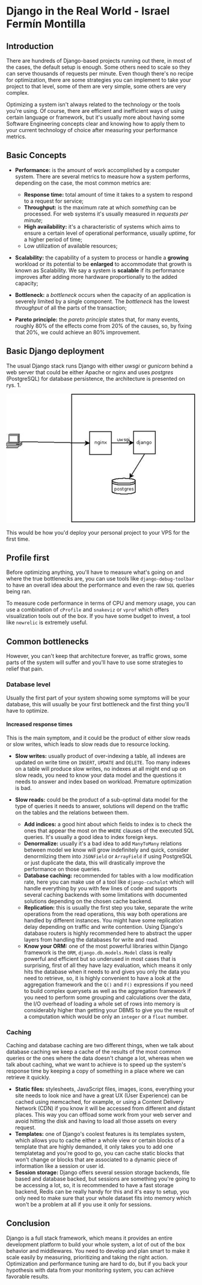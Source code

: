 # Django in the Real World - Israel Fermín Montilla

## Introduction
There are hundreds of Django-based projects running out there,
in most of the cases, the default setup is enough. Some others need to scale
so they can serve thousands of requests per minute. Even though there's
no recipe for optimization, there are some strategies you can implement
to take your project to that level, some of them are very simple, some others
are very complex.

Optimizing a system isn't always related to the technology or the tools
you're using. Of course, there are efficient and inefficient ways of using
certain language or framework, but it's usually more about having some
Software Engineering concepts clear and knowing how to apply them to your
current technology of choice after measuring your performance metrics.

## Basic Concepts
* **Performance:** is the amount of work accomplished by a computer system.
There are several metrics to measure how a system performs, depending on the
case, the most common metrics are:
    * **Response time:** total amount of time it takes to a system to respond
    to a request for service;
    * **Throughput:** is the maximum rate at which *something* can be
    processed. For web systems it's usually measured in *requests per minute*;
    * **High availability:** it's a characteristic of systems which aims to
    ensure a certain level of operational performance, usually *uptime*, for
    a higher period of time;
    * Low utilization of available resources;

* **Scalability:** the capability of a system to process or handle
a **growing** workload or its potential to be **enlarged** to accommodate that
growth is known as Scalability. We say a system is **scalable** if its
performance improves after adding more hardware proportionally to the added
capacity;

* **Bottleneck:** a *bottleneck* occurs when the capacity of an application is
severely limited by a single component. The *bottleneck* has the lowest
*throughput* of all the parts of the transaction;

* **Pareto principle:** the *pareto principle* states that, for many events,
roughly 80% of the effects come from 20% of the causes, so, by fixing that
20%, we could achieve an 80% improvement.

## Basic Django deployment
The usual Django stack runs Django with either *uwsgi* or *gunicorn* behind
a web server that could be either Apache or nginx and uses *postgres*
(PostgreSQL) for
database persistence, the architecture is presented on rys. 1.

![Basic Django site architecture](diagram.png)

This would be how you'd deploy your personal project to your VPS for the first
time.

## Profile first
Before optimizing anything, you'll have to measure what's going on and where
the true bottlenecks are, you can use tools like `django-debug-toolbar` to have
an overall idea about the performance and even the raw `SQL` queries being ran.

To measure code performance in terms of CPU and memory usage, you can use
a combination of `cProfile` and `snakeviz` or `vprof` which offers
visualization tools out of the box. If you have some budget to invest, a tool
like `newrelic` is extremely useful.

## Common bottlenecks
However, you can't keep that architecture forever, as traffic grows, some
parts of the system will suffer and you'll have to use some strategies to
relief that pain.

### Database level
Usually the first part of your system showing some symptoms will be your
database, this will usually be your first bottleneck and the first thing
you'll have to optimize.

#### Increased response times
This is the main symptom, and it could be the product of either slow reads or
slow writes, which leads to slow reads due to resource locking.

- **Slow writes:** usually product of over-indexing a table, all indexes are
updated on write time on `INSERT`, `UPDATE` and `DELETE`. Too many indexes on
a table will produce slow writes, no indexes at all might end up on slow
reads, you need to know your data model and the questions it needs to answer
and index based on workload. Premature optimization is bad.

- **Slow reads:** could be the product of a sub-optimal data model for the
type of queries it needs to answer, solutions will depend on the traffic on
the tables and the relations between them.
    - **Add indices:** a good hint about which fields to index is to check
    the ones that appear the most on the `WHERE` clauses of the executed SQL
    queries. It's usually a good idea to index foreign keys.
    - **Denormalize:** usually it's a bad idea to add `ManyToMany` relations
    between model we know will grow indefinitely and quick, consider
    denormlizing them into `JSONField` or `ArrayField` if using PostgreSQL or
    just duplicate the data, this will drastically improve the performance on
    those queries.
    - **Database caching:** recommended for tables with a low modification
    rate, here you can make use of a tool like `django-cachalot` which will
    handle everything by you with few lines of code and supports several
    caching backends with some limitations with documented solutions depending
    on the chosen cache backend.
    - **Replication:** this is usually the first step you take, separate
    the write operations from the read operations, this way both operations
    are handled by different instances. You might have some replication delay
    depending on traffic and write contention. Using Django's database routers
    is highly recommended here to abstract the upper layers from handling the
    databases for write and read.
    - **Know your ORM:** one of the most powerful libraries within Django
    framework is the `ORM`, `django.db.models.Model` class is really powerful
    and efficient but so underused in most cases that is surprising, first of
    all they have lazy evaluation, which means it only hits the database when
    it needs to and gives you only the data you need to retrieve, so, it is
    highly convenient to have a look at the aggregation framework and the
    `Q()` and `F()` expressions if you need to build complex querysets as well
    as the aggregation framework if you need to perform some grouping and
    calculations over the data, the I/O overhead of loading a whole set of
    rows into memory is considerably higher than getting your DBMS to give you
    the result of a computation which would be only an `integer` or a `float`
    number.

### Caching
Caching and database caching are two different things, when we talk about
database caching we keep a cache of the results of the most common queries or
the ones where the data doesn't change a lot, whereas when we talk about
caching, what we want to achieve is to speed up the system's response time
by keeping a copy of something in a place where we can retrieve it quickly.

- **Static files:** stylesheets, JavaScript files, images, icons, everything
your site needs to look nice and have a great UX (User Experience)
can be cached using
memcached, for example, or using a Content Delivery Network (CDN) if you know
it will be accessed from different and distant places. This way you can
offload some work from your web server and avoid hitting the disk and having
to load all those assets on every request.
- **Templates:** one of Django's coolest features is its templates system,
which allows you to cache either a whole view or certain blocks of a template
that are highly demanded, it only takes you to add one templatetag and you're
good to go, you can cache static blocks that won't change or blocks that are
associated to a dynamic piece of information like a session or user id.
- **Session storage:** Django offers several session storage backends, file
based and database backed, but sessions are something you're going to be
accessing a lot, so, it is recommended to have a fast storage backend, Redis
can be really handy for this and it's easy to setup, you only need to make
sure that your whole dataset fits into memory which won't be a problem at all
if you use it only for sessions.

## Conclusion
Django is a full stack framework, which means it provides an entire
development platform to build your whole system, a lot of out of the box
behavior and middlewares. You need to develop and plan smart to make it scale
easily by measuring, prioritizing and taking the right action. Optimization
and performance tuning are hard to do, but if you back your hypothesis with
data from your monitoring system, you can achieve favorable results.
